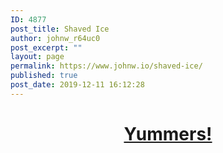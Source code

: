 ```yaml
---
ID: 4877
post_title: Shaved Ice
author: johnw_r64uc0
post_excerpt: ""
layout: page
permalink: https://www.johnw.io/shaved-ice/
published: true
post_date: 2019-12-11 16:12:28
---
```

<div id="pl-4877"  class="panel-layout" ><div id="pg-4877-0"  class="panel-grid panel-has-style"  data-style="{&quot;padding&quot;:&quot;100px 100px 100px 100px&quot;,&quot;background_image_attachment&quot;:&quot;4885&quot;,&quot;background_image_attachment_fallback&quot;:false,&quot;background_display&quot;:&quot;tile&quot;,&quot;cell_alignment&quot;:&quot;center&quot;,&quot;disable_row&quot;:&quot;&quot;,&quot;disable_desktop&quot;:&quot;&quot;,&quot;disable_tablet&quot;:&quot;&quot;,&quot;disable_mobile&quot;:&quot;&quot;,&quot;animation_event&quot;:&quot;enter&quot;,&quot;animation_screen_offset&quot;:&quot;0&quot;,&quot;animation_duration&quot;:&quot;1&quot;,&quot;animation_repeat&quot;:&quot;&quot;,&quot;animation_hide&quot;:true,&quot;animation_state_end&quot;:&quot;visible&quot;,&quot;animation_delay&quot;:&quot;0&quot;,&quot;animation_debounce&quot;:&quot;0.1&quot;}"  data-ratio="1"  data-ratio-direction="right" ><div class="panel-row-style panel-row-style-for-4877-0" ><div id="pgc-4877-0-0"  class="panel-grid-cell"  data-weight="1" ><div id="panel-4877-0-0-0" class="so-panel widget widget_sow-editor panel-first-child panel-last-child" data-index="0" data-style="{&quot;padding&quot;:&quot;50px 50px 50px 50px&quot;,&quot;background_image_attachment&quot;:&quot;4879&quot;,&quot;background_image_attachment_fallback&quot;:false,&quot;background_display&quot;:&quot;tile&quot;,&quot;font_color&quot;:&quot;#8224e3&quot;,&quot;so_cpt_readonly&quot;:&quot;&quot;,&quot;disable_widget&quot;:&quot;&quot;,&quot;disable_desktop&quot;:&quot;&quot;,&quot;disable_tablet&quot;:&quot;&quot;,&quot;disable_mobile&quot;:&quot;&quot;,&quot;animation_event&quot;:&quot;enter&quot;,&quot;animation_screen_offset&quot;:&quot;0&quot;,&quot;animation_duration&quot;:&quot;1&quot;,&quot;animation_repeat&quot;:&quot;&quot;,&quot;animation_hide&quot;:true,&quot;animation_state_end&quot;:&quot;visible&quot;,&quot;animation_delay&quot;:&quot;0&quot;,&quot;animation_debounce&quot;:&quot;0.1&quot;}" ><div class="panel-widget-style panel-widget-style-for-4877-0-0-0" ><div class="so-widget-sow-editor so-widget-sow-editor-base">
<div class="siteorigin-widget-tinymce textwidget">
	<h1 style="text-align: center;"><a href="https://www.google.com/maps/search/maui+shaved+ice/@20.8578655,-156.703462,11z/data=!3m1!4b1">Yummers!</a></h1>
</div>
</div></div></div></div></div></div></div>